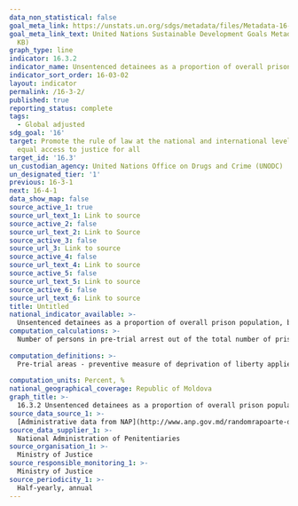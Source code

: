 ```yaml
---
data_non_statistical: false
goal_meta_link: https://unstats.un.org/sdgs/metadata/files/Metadata-16-03-02.pdf
goal_meta_link_text: United Nations Sustainable Development Goals Metadata (PDF 209
  KB)
graph_type: line
indicator: 16.3.2
indicator_name: Unsentenced detainees as a proportion of overall prison population
indicator_sort_order: 16-03-02
layout: indicator
permalink: /16-3-2/
published: true
reporting_status: complete
tags:
  - Global adjusted
sdg_goal: '16'
target: Promote the rule of law at the national and international levels and ensure
  equal access to justice for all
target_id: '16.3'
un_custodian_agency: United Nations Office on Drugs and Crime (UNODC)
un_designated_tier: '1'
previous: 16-3-1
next: 16-4-1
data_show_map: false
source_active_1: true
source_url_text_1: Link to source
source_active_2: false
source_url_text_2: Link to Source
source_active_3: false
source_url_3: Link to source
source_active_4: false
source_url_text_4: Link to source
source_active_5: false
source_url_text_5: Link to source
source_active_6: false
source_url_text_6: Link to source
title: Untitled
national_indicator_available: >-
  Unsentenced detainees as a proportion of overall prison population, by sex, age, duration of pre-trial arrest
computation_calculations: >-
  Number of persons in pre-trial arrest out of the total number of prison population, at a specified date * 100%<br> 
  
computation_definitions: >-
  Pre-trial areas - preventive measure of deprivation of liberty applied for a period of at most 30 days, which may be prolonged every time up to 30 days, but which cumulatively cannot exceed 12 months.<br> 
  
computation_units: Percent, %
national_geographical_coverage: Republic of Moldova
graph_title: >-
  16.3.2 Unsentenced detainees as a proportion of overall prison population, by sex, age, duration of pre-trial arrest
source_data_source_1: >-
  [Administrative data from NAP](http://www.anp.gov.md/randomrapoarte-de-bilant-simestriale-anualerapoarte-de-bilant-simestriale-anualerapoarte-de-bilant)
source_data_supplier_1: >-
  National Administration of Penitentiaries
source_organisation_1: >-
  Ministry of Justice
source_responsible_monitoring_1: >-
  Ministry of Justice
source_periodicity_1: >-
  Half-yearly, annual
---
```

